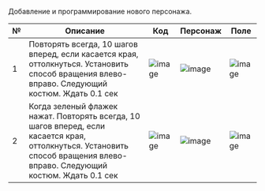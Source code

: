 Добавление и программирование нового персонажа.

| № | Описание        |    Код | Персонаж | Поле |
|---| ---------|-----| ---------|------|
  | 1 |Повторять всегда, 10 шагов вперед, если касается края, оттолкнуться. Установить способ вращения влево-вправо. Следующий костюм. Ждать 0.1 сек|![image](https://user-images.githubusercontent.com/90557670/134382396-b89f1c3a-1c27-4bac-b7fd-4cbdf4084e8a.png)|![image](https://user-images.githubusercontent.com/90557670/134228574-c7d4e56c-ea20-42c4-9a2b-27ee14aff2d3.png)|![image](https://user-images.githubusercontent.com/90557670/134380019-cebc06a3-8674-4ee0-a884-6cad663a28c2.png)
|2| Когда зеленый флажек нажат. Повторять всегда, 10 шагов вперед, если касается края, оттолкнуться. Установить способ вращения влево-вправо. Следующий костюм. Ждать 0.1 сек|![image](https://user-images.githubusercontent.com/90557670/134382690-6719760f-1cbf-4073-82e2-58a9c81c9d18.png)|![image](https://user-images.githubusercontent.com/90557670/134383840-48d98227-11f8-4723-87ac-e1cfe3cd8ff8.png)|![image](https://user-images.githubusercontent.com/90557670/134384046-6e54f360-7398-4226-9e1c-dd4a05b09b57.png)|


